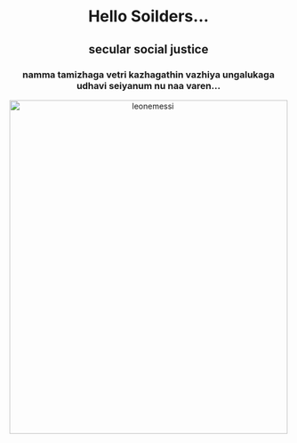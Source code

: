 <!DOCTYPE html>
<html lang="en">
<head>
    <meta charset="UTF-8">
    <meta name="viewport" content="width=device-width, initial-scale=1.0">
    <title>Document</title>
</head>
<center><body>
   <h1> Hello Soilders...</h1>
   <h2>secular social justice</h2>
   <h3>namma tamizhaga vetri kazhagathin vazhiya ungalukaga udhavi seiyanum nu naa varen...</h3>
    <img src="messi.jpg" alt="leonemessi" width="500" height="600">
</body>
</center>
</html>
